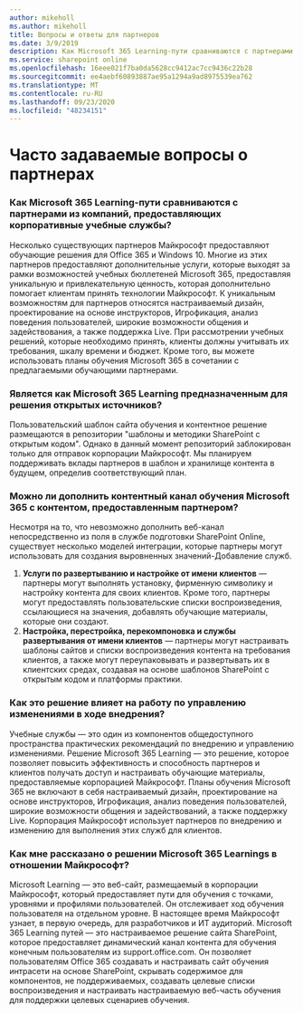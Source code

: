 ```yaml
---
author: mikeholl
ms.author: mikeholl
title: Вопросы и ответы для партнеров
ms.date: 3/9/2019
description: Как Microsoft 365 Learning-пути сравниваются с партнерами из компаний, предоставляющих корпоративные учебные службы?
ms.service: sharepoint online
ms.openlocfilehash: 16eee021f7ba0da5628cc9412ac7cc9436c22b28
ms.sourcegitcommit: ee4aebf60893887ae95a1294a9ad8975539ea762
ms.translationtype: MT
ms.contentlocale: ru-RU
ms.lasthandoff: 09/23/2020
ms.locfileid: "48234151"
---
```

# <a name="partner-frequently-asked-questions"></a>Часто задаваемые вопросы о партнерах

### <a name="how-does-microsoft-365-learning-pathways-compare-to-partner-offerings-from-companies-that-provide-enterprise-training-services"></a>Как Microsoft 365 Learning-пути сравниваются с партнерами из компаний, предоставляющих корпоративные учебные службы?
Несколько существующих партнеров Майкрософт предоставляют обучающие решения для Office 365 и Windows 10. Многие из этих партнеров предоставляют дополнительные услуги, которые выходят за рамки возможностей учебных бюллетеней Microsoft 365, предоставляя уникальную и привлекательную ценность, которая дополнительно помогает клиентам принять технологии Майкрософт. К уникальным возможностям для партнеров относятся настраиваемый дизайн, проектирование на основе инструкторов, Игрофикация, анализ поведения пользователей, широкие возможности общения и задействования, а также поддержка Live. При рассмотрении учебных решений, которые необходимо принять, клиенты должны учитывать их требования, шкалу времени и бюджет. Кроме того, вы можете использовать планы обучения Microsoft 365 в сочетании с предлагаемыми обучающими партнерами.
 
### <a name="is-microsoft-365-learning-pathways-an-open-source-solution"></a>Является как Microsoft 365 Learning предназначенным для решения открытых источников?
Пользовательский шаблон сайта обучения и контентное решение размещаются в репозитории "шаблоны и методики SharePoint с открытым кодом". Однако в данный момент репозиторий заблокирован только для отправок корпорации Майкрософт. Мы планируем поддерживать вклады партнеров в шаблон и хранилище контента в будущем, определив соответствующий план.  

### <a name="can-i-supplement-the-microsoft-365-learning-pathways-content-feed-with-my-partner-provided-content"></a>Можно ли дополнить контентный канал обучения Microsoft 365 с контентом, предоставленным партнером? 
Несмотря на то, что невозможно дополнить веб-канал непосредственно из поля в службе подготовки SharePoint Online, существует несколько моделей интеграции, которые партнеры могут использовать для создания выровненных значений-Добавление служб.

1. **Услуги по развертыванию и настройке от имени клиентов** — партнеры могут выполнять установку, фирменную символику и настройку контента для своих клиентов. Кроме того, партнеры могут предоставлять пользовательские списки воспроизведения, ссылающиеся на значения, добавлять обучающие материалы, которые они создают. 
2. **Настройка, перестройка, перекомпоновка и службы развертывания от имени клиентов** — партнеры могут настраивать шаблоны сайтов и списки воспроизведения контента на требования клиентов, а также могут переупаковывать и развертывать их в клиентских средах, создавая на основе шаблонов SharePoint с открытым кодом и платформы практики. 

### <a name="how-does-this-solution-affect-my-adoption-change-management-practice"></a>Как это решение влияет на работу по управлению изменениями в ходе внедрения? 
Учебные службы — это один из компонентов общедоступного пространства практических рекомендаций по внедрению и управлению изменениями. Решение Microsoft 365 Learning — это решение, которое позволяет повысить эффективность и способность партнеров и клиентов получать доступ и настраивать обучающие материалы, предоставляемые корпорацией Майкрософт. Планы обучения Microsoft 365 не включают в себя настраиваемый дизайн, проектирование на основе инструкторов, Игрофикация, анализ поведения пользователей, широкие возможности общения и задействований, а также поддержку Live. Корпорация Майкрософт использует партнеров по внедрению и изменению для выполнения этих служб для клиентов. 

### <a name="how-should-i-think-of-the-microsoft-365-learning-pathways-solution-with-respect-to-microsoft-learn"></a>Как мне рассказано о решении Microsoft 365 Learnings в отношении Майкрософт?
Microsoft Learning — это веб-сайт, размещаемый в корпорации Майкрософт, который предоставляет пути для обучения с точками, уровнями и профилями пользователей. Он отслеживает ход обучения пользователя на отдельном уровне. В настоящее время Майкрософт узнает, в первую очередь, для разработчиков и ИТ аудиторий. Microsoft 365 Learning путей — это настраиваемое решение сайта SharePoint, которое предоставляет динамический канал контента для обучения конечным пользователям из support.office.com. Он позволяет пользователям Office 365 создавать и настраивать сайт обучения интрасети на основе SharePoint, скрывать содержимое для компонентов, не поддерживаемых, создавать целевые списки воспроизведения и настраивать настраиваемую веб-часть обучения для поддержки целевых сценариев обучения.
